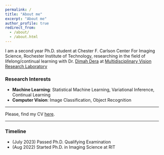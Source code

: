 ```yaml
---
permalink: /
title: "About me"
excerpt: "About me"
author_profile: true
redirect_from: 
  - /about/
  - /about.html
---
```


I am a second year Ph.D. student at Chester F. Carlson Center For Imaging Science, Rochester Institute of Technology, researching in the field of lifelong/continual learning with Dr. [Dimah Dera](https://www.rit.edu/directory/dxdcis-dimah-dera) at [Multidisciplinary Vision Research Laboratory](https://www.rit.edu/science/multidisciplinary-vision-research-laboratory)  

### Research Interests
* **Machine Learning**: Statistical Machine Learning, Variational Inference, Continual Learning
* **Computer Vision**: Image Classification, Object Recognition

---
Please, find my CV [here](https://kandeldeepak46.github.io/files/Resume__Kandel__Deepak.pdf).

---

### Timeline
* (July 2023) Passed Ph.D. Qualifying Examination
* (Aug 2022) Started Ph.D. in Imaging Science at RIT

